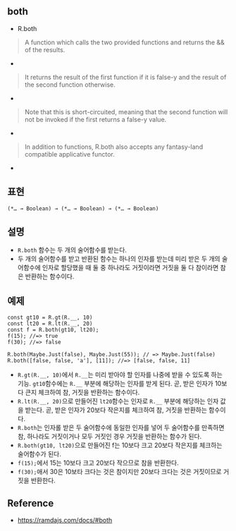 ## both
- R.both
> A function which calls the two provided functions and returns the && of the results.
- 
> It returns the result of the first function if it is false-y and the result of the second function otherwise.
- 
> Note that this is short-circuited, meaning that the second function will not be invoked if the first returns a false-y value.
- 
> In addition to functions, R.both also accepts any fantasy-land compatible applicative functor.
- 


## 표현
```
(*… → Boolean) → (*… → Boolean) → (*… → Boolean)
```


## 설명
- `R.both` 함수는 두 개의 술어함수를 받는다.
- 두 개의 술어함수를 받고 반환된 함수는 하나의 인자를 받는데 미리 받은 두 개의 술어함수에 인자로 할당했을 때 둘 중 하나라도 거짓이라면 거짓을 둘 다 참이라면 참은 반환하는 함수이다.


## 예제
```
const gt10 = R.gt(R.__, 10)
const lt20 = R.lt(R.__, 20)
const f = R.both(gt10, lt20);
f(15); //=> true
f(30); //=> false

R.both(Maybe.Just(false), Maybe.Just(55)); // => Maybe.Just(false)
R.both([false, false, 'a'], [11]); //=> [false, false, 11]
```
- `R.gt(R.__, 10)`에서 `R.__`는 미리 받아야 할 인자를 나중에 받을 수 있도록 하는 기능. `gt10`함수에는 `R.__` 부분에 해당하는 인자를 받게 된다. 곧, 받은 인자가 10보다 큰지 체크하여 참, 거짓을 반환하는 함수이다.
- `R.lt(R.__, 20)`으로 만들어진 `lt20`함수는 인자로 `R.__` 부분에 해당하는 인자 값을 받는다. 곧, 받은 인자가 20보다 작은지를 체크하여 참, 거짓을 반환하는 함수이다.
- `R.both`는 인자롤 받은 두 술어함수에 동일한 인자를 넣어 두 술어함수를 만족하면 참, 하나라도 거짓이거나 모두 거짓인 경우 거짓을 반환하는 함수가 된다.
- `R.both(gt10, lt20)`으로 만들어진 f는 10보다 크고 20보다 작은지를 체크하는 술어함수가 된다.
- `f(15);`에서 15는 10보다 크고 20보다 작으므로 참을 반환한다.
- `f(30);`애서 30은 10보타 크다는 것은 참이지만 20보다 크다는 것은 거짓이므로 거짓을 반환한다.


## Reference
- https://ramdajs.com/docs/#both
